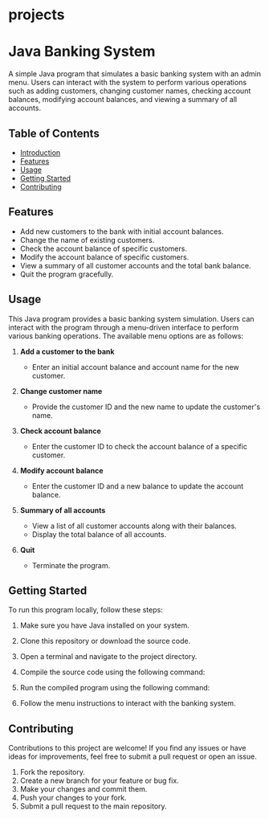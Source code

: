 # projects
# Java Banking System

A simple Java program that simulates a basic banking system with an admin menu. Users can interact with the system to perform various operations such as adding customers, changing customer names, checking account balances, modifying account balances, and viewing a summary of all accounts.

## Table of Contents

- [Introduction](#java-banking-system)
- [Features](#features)
- [Usage](#usage)
- [Getting Started](#getting-started)
- [Contributing](#contributing)

## Features

- Add new customers to the bank with initial account balances.
- Change the name of existing customers.
- Check the account balance of specific customers.
- Modify the account balance of specific customers.
- View a summary of all customer accounts and the total bank balance.
- Quit the program gracefully.

## Usage

This Java program provides a basic banking system simulation. Users can interact with the program through a menu-driven interface to perform various banking operations. The available menu options are as follows:

1. **Add a customer to the bank**
   - Enter an initial account balance and account name for the new customer.

2. **Change customer name**
   - Provide the customer ID and the new name to update the customer's name.

3. **Check account balance**
   - Enter the customer ID to check the account balance of a specific customer.

4. **Modify account balance**
   - Enter the customer ID and a new balance to update the account balance.

5. **Summary of all accounts**
   - View a list of all customer accounts along with their balances.
   - Display the total balance of all accounts.

6. **Quit**
   - Terminate the program.

## Getting Started

To run this program locally, follow these steps:

1. Make sure you have Java installed on your system.
2. Clone this repository or download the source code.
3. Open a terminal and navigate to the project directory.
4. Compile the source code using the following command:


5. Run the compiled program using the following command:


6. Follow the menu instructions to interact with the banking system.

## Contributing

Contributions to this project are welcome! If you find any issues or have ideas for improvements, feel free to submit a pull request or open an issue.

1. Fork the repository.
2. Create a new branch for your feature or bug fix.
3. Make your changes and commit them.
4. Push your changes to your fork.
5. Submit a pull request to the main repository.

